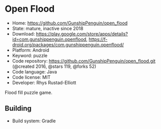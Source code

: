 # Open Flood

- Home: https://github.com/GunshipPenguin/open_flood
- State: mature, inactive since 2018
- Download: https://play.google.com/store/apps/details?id=com.gunshippenguin.openflood, https://f-droid.org/packages/com.gunshippenguin.openflood/
- Platform: Android
- Keyword: puzzle
- Code repository: https://github.com/GunshipPenguin/open_flood.git (@created 2016, @stars 119, @forks 52)
- Code language: Java
- Code license: MIT
- Developer: Rhys Rustad-Elliott

Flood fill puzzle game.

## Building

- Build system: Gradle
